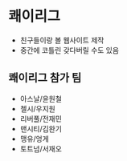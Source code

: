 # 쾌이리그
- 친구들이랑 볼 웹사이트 제작
- 중간에 코틀린 갖다버릴 수도 있음

## 쾌이리그 참가 팀
- 아스날/윤원철
- 첼시/우지원
- 리버풀/전재민
- 맨시티/김완기
- 맹유/엉게
- 토트넘/서재오